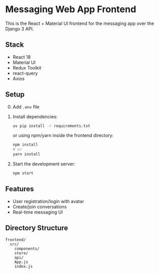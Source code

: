 # Messaging Web App Frontend

This is the React + Material UI frontend for the messaging app over the Django 3 API.

## Stack

- React 18
- Material UI
- Redux Toolkit
- react-query
- Axios

## Setup

0. Add `.env` file

1. Install dependencies:

   ```sh
   uv pip install -r requirements.txt
   ```

   or using npm/yarn inside the frontend directory:

   ```sh
   npm install
   # or
   yarn install
   ```

2. Start the development server:

   ```sh
   npm start
   ```

## Features

- User registration/login with avatar
- Create/join conversations
- Real-time messaging UI

## Directory Structure

```text
frontend/
  src/
    components/
    store/
    api/
    App.js
    index.js
```

